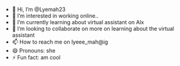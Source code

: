- 👋 Hi, I’m @Lyemah23
- 👀 I’m interested in working online..
- 🌱 I’m currently learning about virtual assistant on Alx
- 💞️ I’m looking to collaborate on more on learning about the virtual assistant 
- 📫 How to reach me on lyeee_mah@ig
- 😄 Pronouns: she
- ⚡ Fun fact: am cool

<!---
Lyemah23/Lyemah23 is a ✨ special ✨ repository because its `README.md` (this file) appears on your GitHub profile.
You can click the Preview link to take a look at your changes.
--->
